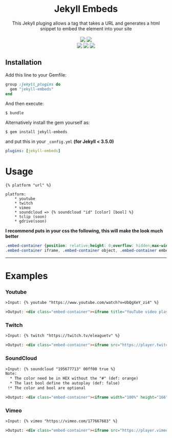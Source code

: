 <h1 align="center">Jekyll Embeds</h1>
<p align="center">This Jekyll pluging allows a tag that takes a URL and generates a html snippet to embed the element into your site<br><br><a href="https://rubygems.org/gems/jekyll-embeds"><img src="https://badge.fury.io/rb/jekyll-embeds.svg"/></a> <a href="/LICENSE"><img src="https://badges.frapsoft.com/os/mit/mit.svg?v=103"/></a><br>
<a href="https://rubygems.org/gems/jekyll"><img src="https://img.shields.io/badge/jeykll-%5E3.8-orange.svg"/></a>
<a href="https://rubygems.org/gems/rake"><img src="https://img.shields.io/badge/rake-%5E1.10-orange.svg"/></a>
<a href="https://rubygems.org/gems/bundler"><img src="https://img.shields.io/badge/bundler-%5E10.0-orange.svg"/></a>
</p>


## Installation

Add this line to your Gemfile:

```ruby
group :jekyll_plugins do
  gem "jekyll-embeds"
end
```

And then execute:

```console
$ bundle
```


Alternatively install the gem yourself as:
```console
$ gem install jekyll-embeds
```

and put this in your ``_config.yml`` **(for Jekyll < 3.5.0)**

```yaml
plugins: [jekyll-embeds]
```


# Usage
```ooc
{% platform "url" %}

platform:
    * youtube
    * twitch
    * vimeo
    * soundcloud => {% soundcloud "id" [color] [bool] %}
    * tclip (soon)
    * gdrive(soon)
```

**I recommend puts in your css the following, this will make the look much better**

```css
.embed-container {position: relative;height: 0;overflow: hidden;max-width: 100%;}
.embed-container iframe, .embed-container object, .embed-container embed {position: absolute;top: 0;left: 0;width: 100%;height: 100%;}
```


___



# Examples

### Youtube
```html
>Input: {% youtube "https://www.youtube.com/watch?v=UbQgXeY_zi4" %}

>Output: <div class="embed-container"><iframe title="YouTube video player" width="640" height="390" src="//www.youtube.com/embed/UbQgXeY_zi4" frameborder="0" allowfullscreen=""></iframe></div>
```


### Twitch
```html
>Input: {% twitch "https://twitch.tv/eleaguetv" %}

>Output: <div class="embed-container"><iframe src="https://player.twitch.tv/?channel=eleaguetv" frameborder="0" allowfullscreen="true" scrolling="no" autoplay="false" height="390" width="640"></iframe></div>
```


### SoundCloud
```html
>Input: {% soundcloud "195677713" 00ff00 true %}
Note:
  * The color need be in HEX without the "#" (def: orange)
  * The last bool define the autoplay (def: false)
 !* The color and bool are optional

>Output: <div class="embed-container"><iframe width="100%" height="166" scrolling="no" frameborder="no" src="//w.soundcloud.com/player/?url=https%3A//api.soundcloud.com/tracks/195677713&amp;color=%2300ff00auto_play=true&amp;visual=true"></iframe></div>
```


### Vimeo
```html
>Input: {% vimeo "https://vimeo.com/177667683" %}

>Output: <div class="embed-container"><iframe src="https://player.vimeo.com/video/177667683" frameborder="0" allowfullscreen="true" scrolling="no" height="390" width="640"></iframe></div>
```
